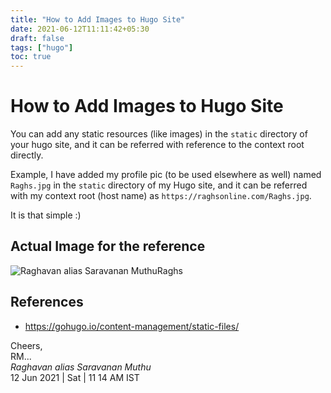 ```yaml
---
title: "How to Add Images to Hugo Site"
date: 2021-06-12T11:11:42+05:30
draft: false
tags: ["hugo"]
toc: true
---
```


# How to Add Images to Hugo Site

You can add any static resources (like images) in the `static` directory of your hugo site, and
it can be referred with reference to the context root directly. 

<!--more-->

Example, I have added my profile pic (to be used elsewhere as well) named `Raghs.jpg` in the `static`
directory of my Hugo site, and it can be referred with my context root (host name) as 
`https://raghsonline.com/Raghs.jpg`. 

It is that simple :) 

## Actual Image for the reference 

<img src="https://raghsonline.com/Raghs.jpg" alt="Raghavan alias Saravanan Muthu">Raghs</img>

## References

* https://gohugo.io/content-management/static-files/

Cheers,\
RM...\
_Raghavan alias Saravanan Muthu_\
12 Jun 2021 | Sat | 11 14 AM IST
